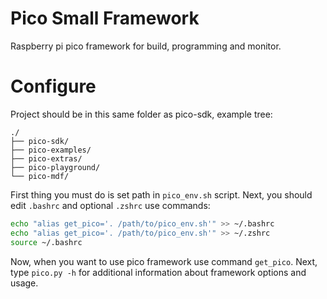 # Pico Small Framework
Raspberry pi pico framework for build, programming and monitor.

# Configure
Project should be in this same folder as pico-sdk, example tree:
```
./
├── pico-sdk/
├── pico-examples/
├── pico-extras/
├── pico-playground/
└── pico-mdf/
```

First thing you must do is set path in `pico_env.sh` script. Next, you should edit `.bashrc` and optional `.zshrc` use commands:
```bash
echo "alias get_pico='. /path/to/pico_env.sh'" >> ~/.bashrc
echo "alias get_pico='. /path/to/pico_env.sh'" >> ~/.zshrc
source ~/.bashrc
```

Now, when you want to use pico framework use command `get_pico`. Next, type `pico.py -h` for additional information about framework options and usage.
